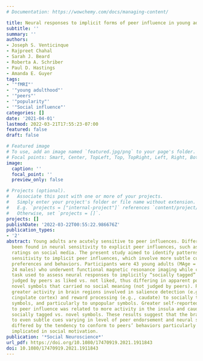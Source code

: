 ```yaml
---
# Documentation: https://wowchemy.com/docs/managing-content/

title: Neural responses to implicit forms of peer influence in young adults
subtitle: ''
summary: ''
authors:
- Joseph S. Venticinque
- Rajpreet Chahal
- Sarah J. Beard
- Roberta A. Schriber
- Paul D. Hastings
- Amanda E. Guyer
tags:
- '"fMRI"'
- '"young adulthood"'
- '"peers"'
- '"popularity"'
- '"Social influence"'
categories: []
date: '2021-04-01'
lastmod: 2022-03-21T17:55:23-07:00
featured: false
draft: false

# Featured image
# To use, add an image named `featured.jpg/png` to your page's folder.
# Focal points: Smart, Center, TopLeft, Top, TopRight, Left, Right, BottomLeft, Bottom, BottomRight.
image:
  caption: ''
  focal_point: ''
  preview_only: false

# Projects (optional).
#   Associate this post with one or more of your projects.
#   Simply enter your project's folder or file name without extension.
#   E.g. `projects = ["internal-project"]` references `content/project/deep-learning/index.md`.
#   Otherwise, set `projects = []`.
projects: []
publishDate: '2022-03-22T00:55:22.986676Z'
publication_types:
- '2'
abstract: Young adults are acutely sensitive to peer influences. Differences have
  been found in neural sensitivity to explicit peer influences, such as seeing peer
  ratings on social media. The present study aimed to identify patterns of neural
  sensitivity to implicit peer influences, which involve more subtle cues that shape
  preferences and behaviors. Participants were 43 young adults (MAge = 19.2 years;
  24 males) who underwent functional magnetic resonance imaging while completing a
  task used to assess neural responses to implicitly “socially tagged” symbols (previously
  judged by peers as liked vs. not liked, thus differing in apparent popularity) vs.
  novel symbols that carried no social meaning (not judged by peers). Results indicated
  greater activity in brain regions involved in salience detection (e.g., anterior
  cingulate cortex) and reward processing (e.g., caudate) to socially tagged vs. novel
  symbols, and particularly to unpopular symbols. Greater self-reported susceptibility
  to peer influence was related to more activity in the insula and caudate when viewing
  socially tagged vs. novel symbols. These results suggest that the brain is sensitive
  to even subtle cues varying in level of peer endorsement and neural sensitivity
  differed by the tendency to conform to peers’ behaviors particularly in regions
  implicated in social motivation.
publication: '*Social Neuroscience*'
url_pdf: https://doi.org/10.1080/17470919.2021.1911843
doi: 10.1080/17470919.2021.1911843
---
```


